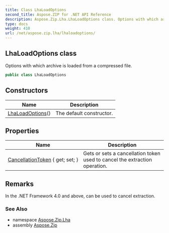 ```yaml
---
title: Class LhaLoadOptions
second_title: Aspose.ZIP for .NET API Reference
description: Aspose.Zip.Lha.LhaLoadOptions class. Options with which archive is loaded from a compressed file
type: docs
weight: 410
url: /net/aspose.zip.lha/lhaloadoptions/
---
```

## LhaLoadOptions class

Options with which archive is loaded from a compressed file.

```csharp
public class LhaLoadOptions
```

## Constructors

| Name | Description |
| --- | --- |
| [LhaLoadOptions](lhaloadoptions/)() | The default constructor. |

## Properties

| Name | Description |
| --- | --- |
| [CancellationToken](../../aspose.zip.lha/lhaloadoptions/cancellationtoken/) { get; set; } | Gets or sets a cancellation token used to cancel the extraction operation. |

## Remarks

In the .NET Framework 4.0 and above, can be used to cancel extraction.

### See Also

* namespace [Aspose.Zip.Lha](../../aspose.zip.lha/)
* assembly [Aspose.Zip](../../)


